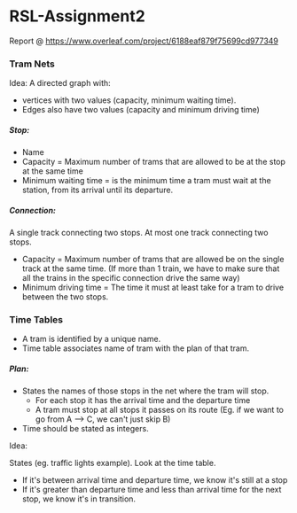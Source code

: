# RSL-Assignment2
 
 Report @
https://www.overleaf.com/project/6188eaf879f75699cd977349



### Tram Nets

Idea: A directed graph with:

- vertices with two values (capacity, minimum waiting time). 
- Edges also have two values (capacity and minimum driving time)



##### Stop:

- Name
- Capacity = Maximum number of trams that are allowed to be at the stop at the same time
- Minimum waiting time = is the minimum time a tram must wait at the station, from its arrival until its departure.

##### Connection:

A single track connecting two stops. At most one track connecting two stops.

- Capacity = Maximum number of trams that are allowed be on the single track at the same time. (If more than 1 train, we have to make sure that all the trains in the specific connection drive the same way)
- Minimum driving time = The time it must at least take for a tram to drive between the two stops.



### Time Tables

- A tram is identified by a unique name.
- Time table associates name of tram with the plan of that tram.

##### Plan:

- States the names of those stops in the net where the tram will stop.
    - For each stop it has the arrival time and the departure time
    - A tram must stop at all stops it passes on its route (Eg. if we want to go from A --> C, we can't just skip B)
- Time should be stated as integers.

Idea:

States (eg. traffic lights example). Look at the time table.

- If it's between arrival time and departure time, we know it's still at a stop
- If it's greater than departure time and less than arrival time for the next stop, we know it's in transition.




